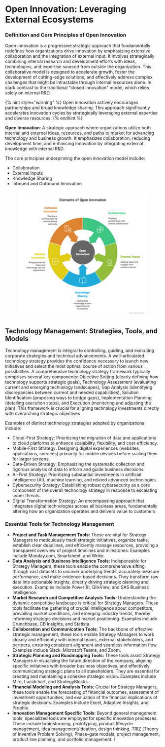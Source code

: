 # Open Innovation: Leveraging External Ecosystems

### Definition and Core Principles of Open Innovation

Open innovation is a progressive strategic approach that fundamentally redefines how organizations drive innovation by emphasizing extensive collaboration and the integration of external input. It involves strategically combining internal research and development efforts with ideas, technologies, and expertise sourced from outside the organization. This collaborative model is designed to accelerate growth, foster the development of cutting-edge solutions, and effectively address complex challenges that might be intractable through internal resources alone. In stark contrast to the traditional "closed innovation" model, which relies solely on internal R\&D.&#x20;

{% hint style="warning" %}
Open innovation actively encourages partnerships and broad knowledge sharing. This approach significantly accelerates innovation cycles by strategically leveraging external expertise and diverse resources.
{% endhint %}

**Open Innovation**: A strategic approach where organizations utilize both internal and external ideas, resources, and paths to market for advancing technology and business growth. It emphasizes collaboration, reducing development time, and enhancing innovation by integrating external knowledge with internal R\&D.

The core principles underpinning the open innovation model include:

* Collaboration
* External Inputs
* Knowledge Sharing
* Inbound and Outbound Innovation

<figure><img src="../../.gitbook/assets/The core principles underpinning the open innovation model include_ - visual selection.png" alt=""><figcaption></figcaption></figure>

## Technology Management: Strategies, Tools, and Models

Technology management is integral to controlling, guiding, and executing corporate strategies and technical advancements. A well-articulated technology strategy provides the confidence necessary to launch new initiatives and select the most optimal course of action from various possibilities. A comprehensive technology strategy framework typically comprises several key components: Objective Setting (clearly defining how technology supports strategic goals), Technology Assessment (evaluating current and emerging technology landscapes), Gap Analysis (identifying discrepancies between current and needed capabilities), Solution Identification (proposing ways to bridge gaps), Implementation Planning (detailing execution steps), and Execution (monitoring and adjusting the plan). This framework is crucial for aligning technology investments directly with overarching strategic objectives

Examples of distinct technology strategies adopted by organizations include:

* Cloud-First Strategy: Prioritizing the migration of data and applications to cloud platforms to enhance scalability, flexibility, and cost-efficiency.
* Mobile-First Strategy: Designing digital experiences (websites, applications, services) primarily for mobile devices before scaling them for larger screens.
* Data-Driven Strategy: Emphasizing the systematic collection and rigorous analysis of data to inform and guide business decisions
* AI-First Strategy: Prioritizing substantial investments in artificial intelligence (AI), machine learning, and related advanced technologies.
* Cybersecurity Strategy: Establishing robust cybersecurity as a core component of the overall technology strategy in response to escalating cyber threats.&#x20;
* Digital Transformation Strategy: An encompassing approach that integrates digital technologies across all business areas, fundamentally altering how an organization operates and delivers value to customers.

### Essential Tools for Technology Management

* **Project and Task Management Tools:** These are vital for Strategy Managers to meticulously track strategic initiatives, organize tasks, establish clear deadlines, and efficiently manage resources, providing a transparent overview of project timelines and milestones. Examples include Monday.com, Smartsheet, and Wrike.  &#x20;
* **Data Analysis and Business Intelligence Tools:** Indispensable for Strategy Managers, these tools enable the comprehensive sifting through vast datasets to uncover underlying trends, accurately measure performance, and make evidence-based decisions. They transform raw data into actionable insights, directly driving strategic planning and execution. Examples include Power BI, QlikView, and SAS Business Intelligence.  &#x20;
* **Market Research and Competitive Analysis Tools:** Understanding the dynamic competitive landscape is critical for Strategy Managers. These tools facilitate the gathering of crucial intelligence about competitors, prevailing market conditions, and emerging industry trends, thereby informing strategic decisions and market positioning. Examples include Crunchbase, CB Insights, and Statista.  &#x20;
* **Collaboration and Communication Tools**: The backbone of effective strategic management, these tools enable Strategy Managers to work closely and efficiently with internal teams, external stakeholders, and partners, ensuring consistent alignment and seamless information flow. Examples include Slack, Microsoft Teams, and Zoom.  &#x20;
* **Strategic Planning and Roadmapping Tools:** These tools assist Strategy Managers in visualizing the future direction of the company, aligning specific initiatives with broader business objectives, and effectively communicating strategic plans to all stakeholders. They are essential for creating and maintaining a cohesive strategic vision. Examples include Miro, Lucidchart, and StrategyBlocks.  &#x20;
* **Financial Modeling and Analysis Tools:** Crucial for Strategy Managers, these tools enable the forecasting of financial outcomes, assessment of investment opportunities, and evaluation of the financial implications of strategic decisions. Examples include Excel, Adaptive Insights, and Prophix.  &#x20;
* **Innovation Management Specific Tools:** Beyond general management tools, specialized tools are employed for specific innovation processes. These include brainstorming, prototyping, product lifecycle management, idea management/ideation, design thinking, TRIZ (Theory of Inventive Problem Solving), Phase–gate models, project management, product line planning, and portfolio management.  \
